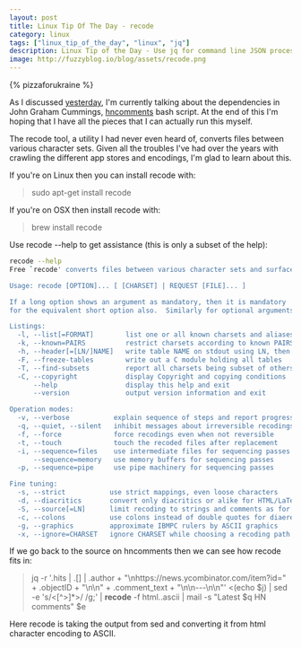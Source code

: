 ```yaml
---
layout: post
title: Linux Tip Of The Day - recode
category: linux
tags: ["linux_tip_of_the_day", "linux", "jq"]
description: Linux Tip of the Day - Use jq for command line JSON processing.
image: http://fuzzyblog.io/blog/assets/recode.png
---
```

{% pizzaforukraine  %}

As I discussed [yesterday](http://fuzzyblog.io/blog/linux/2017/02/06/linux-tip-of-the-day-jq.html), I'm currently talking about the dependencies in John Graham Cummings, [hncomments](https://github.com/jgrahamc/hncomments/blob/master/hncomments) bash script.  At the end of this I'm hoping that I have all the pieces that I can actually run this myself.  

The recode tool, a utility I had never even heard of, converts files between various character sets.  Given all the troubles I've had over the years with crawling the different app stores and encodings, I'm glad to learn about this.

If you're on Linux then you can install recode with:

> sudo apt-get install recode 

If you're on OSX then install recode with: 

> brew install recode

Use recode --help to get assistance (this is only a subset of the help):

```bash
recode --help
Free `recode' converts files between various character sets and surfaces.

Usage: recode [OPTION]... [ [CHARSET] | REQUEST [FILE]... ]

If a long option shows an argument as mandatory, then it is mandatory
for the equivalent short option also.  Similarly for optional arguments.

Listings:
  -l, --list[=FORMAT]        list one or all known charsets and aliases
  -k, --known=PAIRS          restrict charsets according to known PAIRS list
  -h, --header[=[LN/]NAME]   write table NAME on stdout using LN, then exit
  -F, --freeze-tables        write out a C module holding all tables
  -T, --find-subsets         report all charsets being subset of others
  -C, --copyright            display Copyright and copying conditions
      --help                 display this help and exit
      --version              output version information and exit

Operation modes:
  -v, --verbose           explain sequence of steps and report progress
  -q, --quiet, --silent   inhibit messages about irreversible recodings
  -f, --force             force recodings even when not reversible
  -t, --touch             touch the recoded files after replacement
  -i, --sequence=files    use intermediate files for sequencing passes
      --sequence=memory   use memory buffers for sequencing passes
  -p, --sequence=pipe     use pipe machinery for sequencing passes

Fine tuning:
  -s, --strict           use strict mappings, even loose characters
  -d, --diacritics       convert only diacritics or alike for HTML/LaTeX
  -S, --source[=LN]      limit recoding to strings and comments as for LN
  -c, --colons           use colons instead of double quotes for diaeresis
  -g, --graphics         approximate IBMPC rulers by ASCII graphics
  -x, --ignore=CHARSET   ignore CHARSET while choosing a recoding path
```

If we go back to the source on hncomments then we can see how recode fits in:

> jq -r '.hits | .[] | .author + "\nhttps://news.ycombinator.com/item?id=" + .objectID + "\n\n" + .comment_text + "\n\n---\n\n"' <(echo $j) | sed -e 's/<[^>]*>/ /g;' | **recode** -f html..ascii | mail -s "Latest $q HN comments" $e

Here recode is taking the output from sed and converting it from html character encoding to ASCII.  